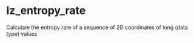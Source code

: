 # lz_entropy_rate
Calculate the entropy rate of a sequence of 2D coordinates of long (data type) values
